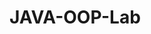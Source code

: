 # JAVA-OOP-Lab<br>
<hr style="color:#333;height:4px;>
Zhong Ming Tan<br>
QIUP OOP Java Pratical Lab 2018-2019<br>
November 2018 Academic Session<br>